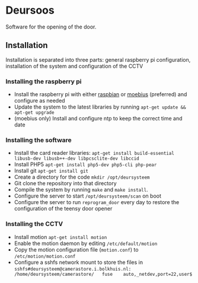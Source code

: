 # Deursoos

Software for the opening of the door.

## Installation
Installation is separated into three parts: general raspberry pi configuration, installation of the system and configuration of the CCTV

### Installing the raspberry pi
* Install the raspberry pi with either [raspbian](http://www.raspbian.org/) or [moebius](http://moebiuslinux.sourceforge.net/) (preferred) and configure as needed
* Update the system to the latest libraries by running `apt-get update && apt-get upgrade`
* (moebius only) Install and configure ntp to keep the correct time and date

### Installing the software
* Install the card reader libraries: `apt-get install build-essential libusb-dev libusb++-dev libpcsclite-dev libccid`
* Install PHP5 `apt-get install php5-dev php5-cli php-pear`
* Install git `apt-get install git`
* Create a directory for the code `mkdir /opt/deursysteem`
* Git clone the repository into that directory
* Compile the system by running `make` and `make install`.
* Configure the server to start `/opt/deursysteem/scan` on boot
* Configure the server to run `reprogram_door` every day to restore the configuration of the teensy door opener

### Installing the CCTV
* Install motion `apt-get install motion`
* Enable the motion daemon by editing `/etc/default/motion`
* Copy the motion configuration file (`motion.conf`) to `/etc/motion/motion.conf`
* Configure a sshfs network mount to store the files in  `sshfs#deursysteem@camerastore.i.bolkhuis.nl:  /home/deursysteem/camerastore/   fuse    auto,_netdev,port=22,user$`
